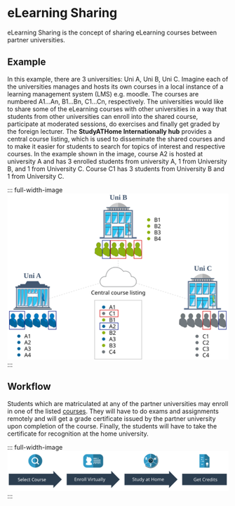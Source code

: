 <!-- ---
sidebar: auto
--- -->

# eLearning Sharing

eLearning Sharing is the concept of sharing eLearning courses between partner universities.

## Example

In this example, there are 3 universities: Uni A, Uni B, Uni C.
Imagine each of the universities manages and hosts its own courses in a local instance of a learning management system (LMS) e.g. moodle. The courses are numbered A1…​An, B1…​Bn, C1…​Cn, respectively.
The universities would like to share some of the eLearning courses with other universities in a way that students from other universities can enroll into the shared course, participate at moderated sessions, do exercises and finally get graded by the foreign lecturer.
The **StudyATHome Internationally hub** provides a central course listing, which is used to disseminate the shared courses and to make it easier for students to search for topics of interest and respective courses.
In the example shown in the image, course A2 is hosted at university A and has 3 enrolled students from university A, 1 from University B, and 1 from University C.
Course C1 has 3 students from University B and 1 from University C.

::: full-width-image
![3 university pictures and 1 listing of courses in the center of the image](./img/elearning_course_sharing.svg "eLearning Sharing Concept Illustration")
:::

## Workflow

Students which are matriculated at any of the partner universities may enroll in one of the listed [courses](/courses/). They will have to do exams and assignments remotely and will get a grade certificate issued by the partner university upon completion of the course. Finally, the students will have to take the certificate for recognition at the home university.

::: full-width-image
![Workflow of eLearning Sharing: Search, Enroll, Study, Get Graded](./img/simple-workflow-all-line-arrows-studyat.svg "eLearning Sharing Workflow Illustration")
:::

<!-- ::: centered-image
![Workflow of eLearning Sharing: Search, Enroll, Study, Get Graded](./img/simple-workflow-all.svg "eLearning sharing Workflow Illustration" =400x)
::: -->
